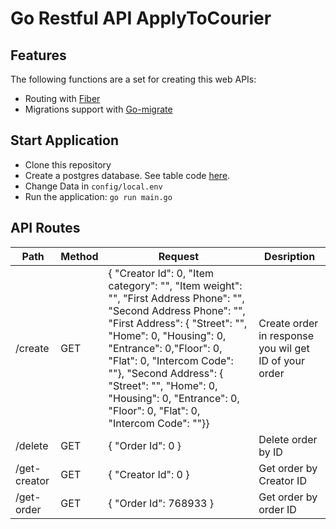 # Go Restful API ApplyToCourier

## Features
The following functions are a set for creating this web APIs:
- Routing with [Fiber](https://github.com/gofiber/fiber)
- Migrations support with [Go-migrate](https://github.com/golang-migrate/migrate)

## Start Application
  - Clone this repository
  - Create a postgres database. See table code [here](migration/000001_create_applycourier_table.up.sql).
  - Change Data in `config/local.env`
  - Run the application: `go run main.go`

## API Routes
| Path          | Method | Request                       |  Desription                                           |                                    
| ------------- | ------ | ----------------------------- | ----------------------------------------------------- |
| /create       | GET    |  { "Creator Id": 0, "Item category": "", "Item weight": "", "First Address Phone": "", "Second Address Phone": "", "First Address": { "Street": "",  "Home": 0, "Housing": 0, "Entrance": 0,"Floor": 0, "Flat": 0, "Intercom Code": ""}, "Second Address": { "Street": "",  "Home": 0, "Housing": 0,  "Entrance": 0, "Floor": 0,  "Flat": 0, "Intercom Code": ""}}                             | Create order in response you wil get ID of your order |   
| /delete       | GET    | { "Order Id": 0 }             | Delete order by ID                                    |     
| /get-creator  | GET    | { "Creator Id": 0 }           | Get order by Creator ID                               |   
| /get-order    | GET    | { "Order Id": 768933 }        | Get order by order ID                                 |




